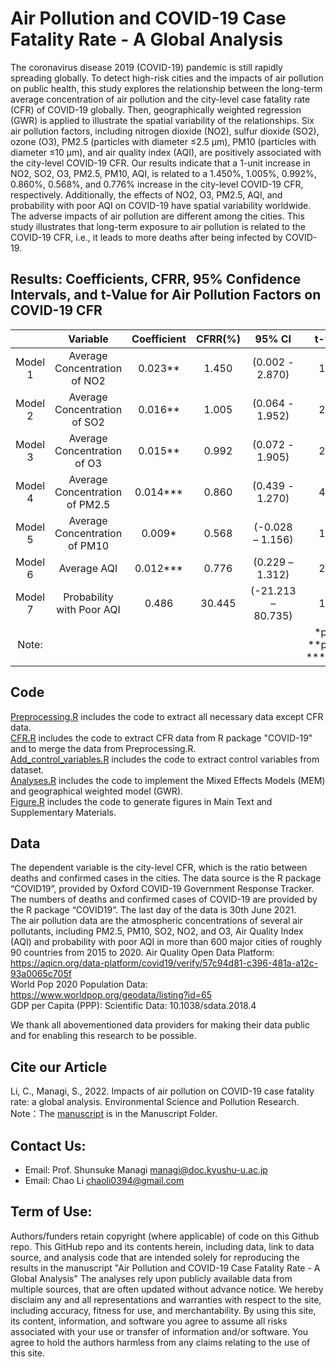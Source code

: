 # Air Pollution and COVID-19 Case Fatality Rate - A Global Analysis  
 The coronavirus disease 2019 (COVID-19) pandemic is still rapidly spreading globally. To detect high-risk cities and the impacts of air pollution on public health, this study explores the relationship between the long-term average concentration of air pollution and the city-level case fatality rate (CFR) of COVID-19 globally. Then, geographically weighted regression (GWR) is applied to illustrate the spatial variability of the relationships. Six air pollution factors, including nitrogen dioxide (NO2), sulfur dioxide (SO2), ozone (O3), PM2.5 (particles with diameter  ≤2.5 μm), PM10 (particles with diameter  ≤10 μm), and air quality index (AQI), are positively associated with the city-level COVID-19 CFR. Our results indicate that a 1-unit increase in NO2, SO2, O3, PM2.5, PM10, AQI, is related to a 1.450%, 1.005%, 0.992%, 0.860%, 0.568%, and 0.776% increase in the city-level COVID-19 CFR, respectively. Additionally, the effects of NO2, O3, PM2.5, AQI, and probability with poor AQI on COVID-19 have spatial variability worldwide. The adverse impacts of air pollution are different among the cities. This study illustrates that long-term exposure to air pollution is related to the COVID-19 CFR, i.e., it leads to more deaths after being infected by COVID-19.  
## Results: Coefficients, CFRR, 95% Confidence Intervals, and t-Value for Air Pollution Factors on COVID-19 CFR  
|	        |Variable                   	|Coefficient|CFRR(%)|95% CI	            |t-value|  
| :----:    | :----:                        | :----:    | :----:| :----:            |:----:|
|Model 1	|Average Concentration of NO2	|0.023**	|1.450	|(0.002 - 2.870)	|1.968|  
|Model 2	|Average Concentration of SO2	|0.016**	|1.005	|(0.064 - 1.952)	|2.064|  
|Model 3	|Average Concentration of O3	|0.015**	|0.992	|(0.072 - 1.905)	|2.100|  
|Model 4	|Average Concentration of PM2.5	|0.014***	|0.860	|(0.439 - 1.270)	|4.031|  
|Model 5	|Average Concentration of PM10	|0.009*	    |0.568	|(-0.028 – 1.156)	|1.863|  
|Model 6	|Average AQI                	|0.012***	|0.776	|(0.229 – 1.312)	|2.788|  
|Model 7	|Probability with Poor AQI  	|0.486	    |30.445	|(-21.213 – 80.735)	|1.165|  
| Note:      |                               |           |       |                   | \*p<0.1, \*\*p<0.05, \*\*\*p<0.01 |  
  
  
## Code  
[Preprocessing.R](\Code\Preprocessing.R) includes the code to extract all necessary data except CFR data.  
[CFR.R](\Code\CFR.R) includes the code to extract CFR data from R package "COVID-19" and to merge the data from Preprocessing.R.  
[Add_control_variables.R](\Code\Add_control_variables.R) includes the code to extract control variables from dataset.  
[Analyses.R](\Code\Analyses.R) includes the code to implement the Mixed Effects Models (MEM) and geographical weighted model (GWR).  
[Figure.R](\Code\Figure.R) includes the code to generate figures in Main Text and Supplementary Materials.  
  
## Data
The dependent variable is the city-level CFR, which is the ratio between deaths and confirmed cases in the cities. The data source is the R package “COVID19”, provided by Oxford COVID-19 Government Response Tracker. The numbers of deaths and confirmed cases of COVID-19 are provided by the R package “COVID19”. The last day of the data is 30th June 2021.  
The air pollution data are the atmospheric concentrations of several air pollutants, including PM2.5, PM10, SO2, NO2, and O3, Air Quality Index (AQI) and probability with poor AQI in more than 600 major cities of roughly 90 countries from 2015 to 2020. Air Quality Open Data Platform: <https://aqicn.org/data-platform/covid19/verify/57c94d81-c396-481a-a12c-93a0065c705f>  
World Pop 2020 Population Data: <https://www.worldpop.org/geodata/listing?id=65>  
GDP per Capita (PPP): Scientific Data: 10.1038/sdata.2018.4   
   
We thank all abovementioned data providers for making their data public and for enabling this research to be possible.  

## Cite our Article  
Li, C., Managi, S., 2022. Impacts of air pollution on COVID-19 case fatality rate: a global analysis. Environmental Science and Pollution Research.  
Note：The [manuscript](\Manuscript\Li-2022-Impacts-of-air-pollution-on-covid--.pdf) is in the Manuscript Folder.

## Contact Us:  
- Email: Prof. Shunsuke Managi <managi@doc.kyushu-u.ac.jp>  
- Email: Chao Li <chaoli0394@gmail.com>  
  
## Term of Use:  
Authors/funders retain copyright (where applicable) of code on this Github repo. This GitHub repo and its contents herein, including data, link to data source, and analysis code that are intended solely for reproducing the results in the manuscript "Air Pollution and COVID-19 Case Fatality Rate - A Global Analysis" The analyses rely upon publicly available data from multiple sources, that are often updated without advance notice. We hereby disclaim any and all representations and warranties with respect to the site, including accuracy, fitness for use, and merchantability. By using this site, its content, information, and software you agree to assume all risks associated with your use or transfer of information and/or software. You agree to hold the authors harmless from any claims relating to the use of this site.  
